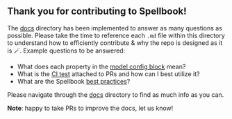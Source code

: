 ## Thank you for contributing to Spellbook!

The [docs](docs/) directory has been implemented to answer as many questions as possible. Please take the time to reference each `.md` file within this directory to understand how to efficiently contribute & why the repo is designed as it is 🪄. Example questions to be answered:
- What does each property in the [model config block](docs/models/model_config_block.md) mean?
- What is the [CI test](docs/ci_test/ci_test_overview.md) attached to PRs and how can I best utilize it?
- What are the Spellbook [best practices](docs/general/best_practices.md)?

Please navigate through the [docs](docs/) directory to find as much info as you can.

**Note**: happy to take PRs to improve the docs, let us know!